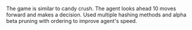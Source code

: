 The game is similar to candy crush. The agent looks ahead 10 moves forward and makes a decision.
Used multiple hashing methods and alpha beta pruning with ordering to improve agent's speed.
